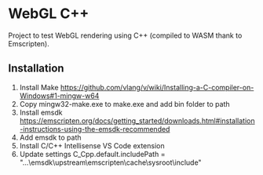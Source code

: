 # WebGL C++
Project to test WebGL rendering using C++ (compiled to WASM thank to Emscripten).

## Installation

1. Install Make https://github.com/vlang/v/wiki/Installing-a-C-compiler-on-Windows#1-mingw-w64
2. Copy mingw32-make.exe to make.exe and add bin folder to path
3. Install emsdk https://emscripten.org/docs/getting_started/downloads.html#installation-instructions-using-the-emsdk-recommended
4. Add emsdk to path
5. Install C/C++ Intellisense VS Code extension
6. Update settings C_Cpp.default.includePath = "...\emsdk\upstream\emscripten\cache\sysroot\include"
